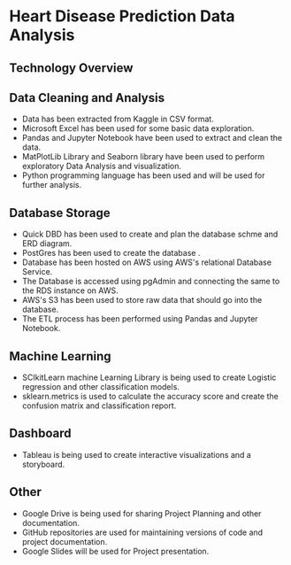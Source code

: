 # __Heart Disease Prediction Data Analysis__

## __Technology Overview__

## Data Cleaning and Analysis

- Data has been extracted from Kaggle in CSV format.
- Microsoft Excel has been used for some basic data exploration.
- Pandas and Jupyter Notebook have been used to extract and clean the data.
- MatPlotLib Library and Seaborn library have been used to perform exploratory Data Analysis and visualization.
- Python programming language has been used and will be used for further analysis.


## Database Storage

- Quick DBD has been used to create and plan the database schme and ERD diagram.
- PostGres has been used to create the database .
- Database has been hosted on AWS using AWS's relational Database Service.
- The Database is accessed using pgAdmin and connecting the same to the RDS instance on AWS.
- AWS's S3 has been used to store raw data that should go into the database.
- The ETL process has been performed using Pandas and Jupyter Notebook. 

## Machine Learning

- SCIkitLearn machine Learning Library is being used to create Logistic regression and other classification models.
- sklearn.metrics is used to calculate the accuracy score and create the confusion matrix and classification report.

## Dashboard
- Tableau is being used to create interactive visualizations and a storyboard.

## Other
- Google Drive is being used for sharing Project Planning and other documentation.
- GitHub repositories are used for maintaining versions of code and project documentation.
- Google Slides will be used for Project presentation.
